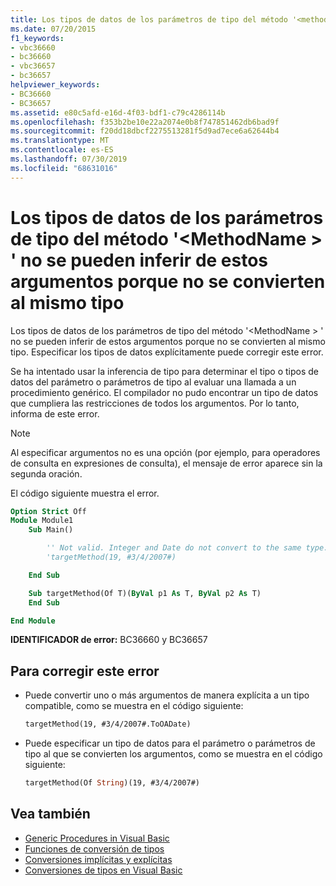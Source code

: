 ```yaml
---
title: Los tipos de datos de los parámetros de tipo del método '<methodname>' no se pueden inferir de estos argumentos porque no se convierten al mismo tipo
ms.date: 07/20/2015
f1_keywords:
- vbc36660
- bc36660
- vbc36657
- bc36657
helpviewer_keywords:
- BC36660
- BC36657
ms.assetid: e80c5afd-e16d-4f03-bdf1-c79c4286114b
ms.openlocfilehash: f353b2be10e22a2074e0b8f747851462db6bad9f
ms.sourcegitcommit: f20dd18dbcf2275513281f5d9ad7ece6a62644b4
ms.translationtype: MT
ms.contentlocale: es-ES
ms.lasthandoff: 07/30/2019
ms.locfileid: "68631016"
---
```

# <a name="data-types-of-the-type-parameters-in-method-methodname-cannot-be-inferred-from-these-arguments-because-they-do-not-convert-to-the-same-type"></a>Los tipos de datos de los parámetros de tipo del método '\<MethodName > ' no se pueden inferir de estos argumentos porque no se convierten al mismo tipo

Los tipos de datos de los parámetros de tipo del método '\<MethodName > ' no se pueden inferir de estos argumentos porque no se convierten al mismo tipo. Especificar los tipos de datos explícitamente puede corregir este error.

Se ha intentado usar la inferencia de tipo para determinar el tipo o tipos de datos del parámetro o parámetros de tipo al evaluar una llamada a un procedimiento genérico. El compilador no pudo encontrar un tipo de datos que cumpliera las restricciones de todos los argumentos. Por lo tanto, informa de este error.

> [!NOTE]
> Al especificar argumentos no es una opción (por ejemplo, para operadores de consulta en expresiones de consulta), el mensaje de error aparece sin la segunda oración.

El código siguiente muestra el error.

```vb
Option Strict Off
Module Module1
    Sub Main()

        '' Not valid. Integer and Date do not convert to the same type.
        'targetMethod(19, #3/4/2007#)

    End Sub

    Sub targetMethod(Of T)(ByVal p1 As T, ByVal p2 As T)
    End Sub

End Module
```

**IDENTIFICADOR de error:** BC36660 y BC36657

## <a name="to-correct-this-error"></a>Para corregir este error

- Puede convertir uno o más argumentos de manera explícita a un tipo compatible, como se muestra en el código siguiente:

  ```vb
  targetMethod(19, #3/4/2007#.ToOADate)
  ```

- Puede especificar un tipo de datos para el parámetro o parámetros de tipo al que se convierten los argumentos, como se muestra en el código siguiente:

  ```vb
  targetMethod(Of String)(19, #3/4/2007#)
  ```

## <a name="see-also"></a>Vea también

- [Generic Procedures in Visual Basic](../../visual-basic/programming-guide/language-features/data-types/generic-procedures.md)
- [Funciones de conversión de tipos](../../visual-basic/language-reference/functions/type-conversion-functions.md)
- [Conversiones implícitas y explícitas](../../visual-basic/programming-guide/language-features/data-types/implicit-and-explicit-conversions.md)
- [Conversiones de tipos en Visual Basic](../../visual-basic/programming-guide/language-features/data-types/type-conversions.md)

